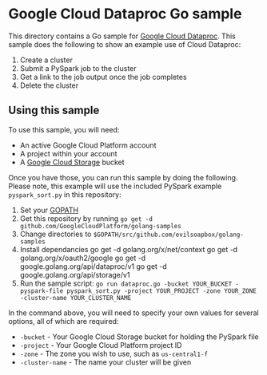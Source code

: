 # Google Cloud Dataproc Go sample

This directory contains a Go sample for
[Google Cloud Dataproc](https://cloud.google.com/dataproc).
This sample does the following to show an example use of Cloud Dataproc:

1. Create a cluster
1. Submit a PySpark job to the cluster
1. Get a link to the job output once the job completes
1. Delete the cluster

## Using this sample
To use this sample, you will need:

* An active Google Cloud Platform account
* A project within your account
* A [Google Cloud Storage](https://cloud.google.com/storage) bucket

Once you have those, you can run this sample by doing the following. Please
note, this example will use the included PySpark example `pyspark_sort.py` in
this repository:

1. Set your [GOPATH](https://github.com/golang/go/wiki/GOPATH)
1. Get this repository by running
`go get -d github.com/GoogleCloudPlatform/golang-samples`
4. Change directories to `$GOPATH/src/github.com/evilsoapbox/golang-samples`
5. Install dependancies
    go get -d golang.org/x/net/context
    go get -d golang.org/x/oauth2/google
    go get -d google.golang.org/api/dataproc/v1
    go get -d google.golang.org/api/storage/v1
6. Run the sample script:
`go run dataproc.go -bucket YOUR_BUCKET -pyspark-file pyspark_sort.py
-project YOUR_PROJECT -zone YOUR_ZONE -cluster-name YOUR_CLUSTER_NAME`

In the command above, you will need to specify your own values for several
options, all of which are required:

* `-bucket` - Your Google Cloud Storage bucket for holding the PySpark file
* `-project` - Your Google Cloud Platform project ID
* `-zone` - The zone you wish to use, such as `us-central1-f`
* `-cluster-name` - The name your cluster will be given
